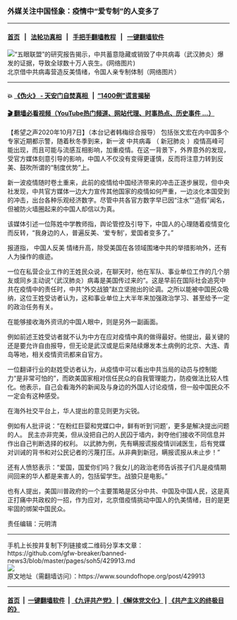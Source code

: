 ### 外媒关注中国怪象：疫情中“爱专制”的人变多了
------------------------

#### [首页](https://github.com/gfw-breaker/banned-news3/blob/master/README.md) &nbsp;&nbsp;|&nbsp;&nbsp; [法轮功真相](https://github.com/begood0513/basic/blob/master/README.md)  &nbsp;&nbsp;|&nbsp;&nbsp; [手把手翻墙教程](https://github.com/gfw-breaker/guides/wiki)  &nbsp;&nbsp;|&nbsp;&nbsp; [一键翻墙软件](https://github.com/gfw-breaker/nogfw/blob/master/README.md)  



<div><img alt="“五眼联盟”的研究报告揭示，中共蓄意隐藏或销毁了中共病毒（武汉肺炎）爆发的证据，导致全球数十万人丧生。(网络图片)" src="https://img.soundofhope.org/2020-05/1588438041664.jpg"/>
<br/><figcaption class="caption">
 北京借中共病毒营造反美情绪，令国人亲专制体制（网络图片）
</figcaption></div><hr/>

#### 💥 [《伪火》 - 天安门自焚真相 ](http://158.247.195.190:10000/videos/blog/weihuo.html)&nbsp; |&nbsp; [“1400例”谎言揭秘  ](http://158.247.195.190:10000/videos/blog/jiexi1400.html)

#### [ 🎬  翻墙必看视频（YouTube热门频道、网站代理、时事热点、历史事件 ...）](https://github.com/gfw-breaker/links/blob/master/banned.md)

<div><div class="Content__Wrapper sc-1bvya0-0 grZQxZ">
 <p class="meta-top">
  <span class="meta">
   【希望之声2020年10月7日】（本台记者韩梅综合报导）
  </span>
  包括张文宏在内中国多个专家近期都示警，随着秋冬季到来，新一波
  <ok href="/term/248971">
   中共病毒
  </ok>
  （
  <ok href="/term/222121">
   新冠肺炎
  </ok>
  ）疫情高峰可能出现，而且可能与流感互相影响，加重疫情。在这一背景下，外界意外的发现，受官方媒体刻意引导的影响，中国人不仅没有变得更谨慎，反而将注意力转到反美、鼓吹所谓的“制度优势”上。
 </p>
 <p>
  新一波疫情随时卷土重来，此前的疫情给中国经济带来的冲击正逐步展现，但中央社发现，中共官方媒体一边大力宣传其他国家的疫情如何严重，一边淡化本国受到的冲击，出台各种乐观经济数字。尽管中共各官方数字早已因“注水”“造假”闻名，但被防火墙圈起来的中国人却信以为真。
 </p>
 <div class="AD_Embed__Wrap-sc-1xslmin-0 igMuqX module desktop">
  <div>
  </div>
 </div>
 <p>
  该媒体引述一位陈姓中学教师指，舆论管控及引导下，中国人的心理随着疫情变化而反转，“我身边的人，普遍反美、‘爱专制’，爱国者变多了。”
 </p>
 <p>
  报道指，
  <ok href="/term/360583">
   中国人反美
  </ok>
  情绪升高，除受美国在各领域围堵中共的举措影响外，还有人为操作的痕迹。
 </p>
 <p>
  一位在私营企业工作的王姓民众说，在聊天时，他在军队、事业单位工作的几个朋友或同乡主动说“（武汉肺炎）病毒是美国传过来的”。这是早前在国际社会追究中共在疫情中的责任时，中共“外交战狼”赵立坚抛出的论调。之所以能被中国民众吸纳，这位王姓受访者认为，这和事业单位上大半年来加强政治学习、甚至给予一定的政治任务有关。
 </p>
 <p>
  在能够接收海外资讯的中国人眼中，则是另外一副画面。
 </p>
 <p>
  例如前述王姓受访者就不认为中方在应对疫情中真的做得最好。他提出，最关键的还是要允许自由报导，但无论是武汉或是后来陆续爆发本土病例的北京、大连、青岛等地，相关疫情资讯都来自官方。
 </p>
 <p>
  一位翻译行业的赵姓受访者认为，从疫情中可以看出中共当局的动员与控制能力“是非常可怕的”，而欧美国家相对信任民众的自我管理能力，防疫做法比较人性化。他表示，自己会看海外的新闻及与身边的外国人讨论疫情，但一般中国民众不一定会有这种感受。
 </p>
 <p>
  在海外社交平台上，华人提出的意见则更为尖锐。
 </p>
 <p>
  例如有人批评说：“在粉红巨婴和党媒口中，鲜有听到‘问题’，更多是解决提出问题的人。 民主亦非完美，但从没把自己的人民囚于墙内，剥夺他们接收不同信息并作出自己判断选择的权利。 以武肺为例，先有瞒报谎报疫情训诫医生，后有党媒对训诫的背书和对公民记者的污蔑打压。从非典到新冠，瞒报谎报从未止步！”
 </p>
 <p>
  还有人愤怒表示：“爱国，国爱你们吗？我女儿的政治老师告诉孩子们凡是疫情期间回来的华人都是来害人的，包括留学生。战狼只是电影。”
 </p>
 <p>
  也有人提出，美国川普政府的一个主要策略是区分中共、中国及中国人民，这是真正打痛中共政权的一招，作为应对，北京借疫情挑动中国人的仇美情绪，目的是更牢固的绑架中国民众。
 </p>
 <p class="meta-btm">
  责任编辑：元明清
 </p>
</div>
</div>
<hr/>
手机上长按并复制下列链接或二维码分享本文章：<br/>
https://github.com/gfw-breaker/banned-news3/blob/master/pages/soh5/429913.md <br/>
<a href='https://github.com/gfw-breaker/banned-news3/blob/master/pages/soh5/429913.md'><img src='https://github.com/gfw-breaker/banned-news3/blob/master/pages/soh5/429913.md.png'/></a> <br/>
原文地址（需翻墙访问）：https://www.soundofhope.org/post/429913


------------------------
#### [首页](https://github.com/gfw-breaker/banned-news3/blob/master/README.md) &nbsp;|&nbsp; [一键翻墙软件](https://github.com/gfw-breaker/nogfw/blob/master/README.md) &nbsp;| [《九评共产党》](https://github.com/gfw-breaker/9ping.md/blob/master/README.md#九评之一评共产党是什么) | [《解体党文化》](https://github.com/gfw-breaker/jtdwh.md/blob/master/README.md) | [《共产主义的终极目的》](https://github.com/gfw-breaker/gczydzjmd.md/blob/master/README.md)


<img src='http://gfw-breaker.win/banned-news3/pages/soh5/429913.md' width='0px' height='0px'/>